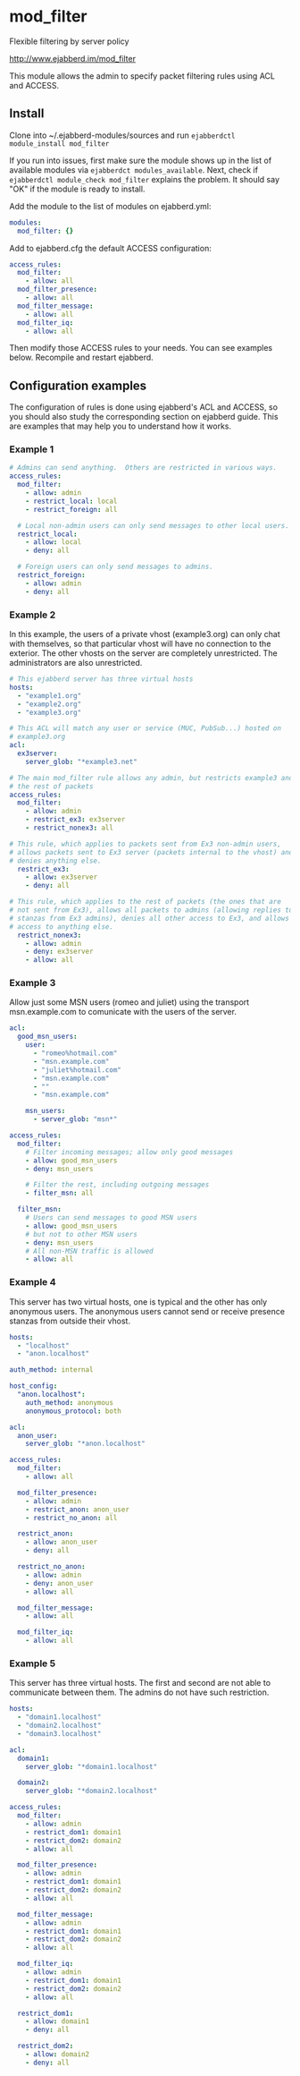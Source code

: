 mod_filter
==========

Flexible filtering by server policy

http://www.ejabberd.im/mod_filter

This module allows the admin to specify packet filtering rules using
ACL and ACCESS.

## Install

Clone into ~/.ejabberd-modules/sources and run `ejabberdctl module_install
mod_filter`

If you run into issues, first make sure the module shows up in the
list of available modules via `ejabberdct modules_available`.  Next,
check if `ejabberdctl module_check mod_filter` explains the problem.
It should say "OK" if the module is ready to install.

Add the module to the list of modules on ejabberd.yml:

``` yml
modules:
  mod_filter: {}
```

Add to ejabberd.cfg the default ACCESS configuration:

``` yml
access_rules:
  mod_filter:
    - allow: all
  mod_filter_presence:
    - allow: all
  mod_filter_message:
    - allow: all
  mod_filter_iq:
    - allow: all
```

Then modify those ACCESS rules to your needs. You can see examples below.
Recompile and restart ejabberd.

## Configuration examples

The configuration of rules is done using ejabberd's ACL and ACCESS, so
you should also study the corresponding section on ejabberd guide. This
are examples that may help you to understand how it works.

### Example 1

``` yml
# Admins can send anything.  Others are restricted in various ways.
access_rules:
  mod_filter:
    - allow: admin
    - restrict_local: local
    - restrict_foreign: all

  # Local non-admin users can only send messages to other local users.
  restrict_local:
    - allow: local
    - deny: all

  # Foreign users can only send messages to admins.
  restrict_foreign:
    - allow: admin
    - deny: all
```

### Example 2

In this example, the users of a private vhost (example3.org) can only chat
with themselves, so that particular vhost will have no connection to the
exterior. The other vhosts on the server are completely unrestricted. The
administrators are also unrestricted.

``` yml
# This ejabberd server has three virtual hosts
hosts:
  - "example1.org"
  - "example2.org"
  - "example3.org"

# This ACL will match any user or service (MUC, PubSub...) hosted on
# example3.org
acl:
  ex3server:
    server_glob: "*example3.net"

# The main mod_filter rule allows any admin, but restricts example3 and
# the rest of packets
access_rules:
  mod_filter:
    - allow: admin
    - restrict_ex3: ex3server
    - restrict_nonex3: all

# This rule, which applies to packets sent from Ex3 non-admin users,
# allows packets sent to Ex3 server (packets internal to the vhost) and
# denies anything else.
  restrict_ex3:
    - allow: ex3server
    - deny: all

# This rule, which applies to the rest of packets (the ones that are
# not sent from Ex3), allows all packets to admins (allowing replies to
# stanzas from Ex3 admins), denies all other access to Ex3, and allows
# access to anything else.
  restrict_nonex3:
    - allow: admin
    - deny: ex3server
    - allow: all
```

### Example 3

Allow just some MSN users (romeo and juliet) using the transport
msn.example.com to comunicate with the users of the server.

``` yml
acl:
  good_msn_users:
    user:
      - "romeo%hotmail.com"
      - "msn.example.com"
      - "juliet%hotmail.com"
      - "msn.example.com"
      - ""
      - "msn.example.com"

    msn_users:
      - server_glob: "msn*"

access_rules:
  mod_filter:
    # Filter incoming messages; allow only good messages
    - allow: good_msn_users
    - deny: msn_users

    # Filter the rest, including outgoing messages
    - filter_msn: all

  filter_msn:
    # Users can send messages to good MSN users
    - allow: good_msn_users
    # but not to other MSN users
    - deny: msn_users
    # All non-MSN traffic is allowed
    - allow: all
```

### Example 4

This server has two virtual hosts, one is typical and the other has only
anonymous users. The anonymous users cannot send or receive presence
stanzas from outside their vhost.

``` yml
hosts:
  - "localhost"
  - "anon.localhost"

auth_method: internal

host_config:
  "anon.localhost":
    auth_method: anonymous
    anonymous_protocol: both

acl:
  anon_user:
    server_glob: "*anon.localhost"

access_rules:
  mod_filter:
    - allow: all

  mod_filter_presence:
    - allow: admin
    - restrict_anon: anon_user
    - restrict_no_anon: all

  restrict_anon:
    - allow: anon_user
    - deny: all

  restrict_no_anon:
    - allow: admin
    - deny: anon_user
    - allow: all

  mod_filter_message:
    - allow: all

  mod_filter_iq:
    - allow: all
```

### Example 5

This server has three virtual hosts. The first and second are not able
to communicate between them. The admins do not have such restriction.

``` yml
hosts:
  - "domain1.localhost"
  - "domain2.localhost"
  - "domain3.localhost"

acl:
  domain1:
    server_glob: "*domain1.localhost"

  domain2:
    server_glob: "*domain2.localhost"

access_rules:
  mod_filter:
    - allow: admin
    - restrict_dom1: domain1
    - restrict_dom2: domain2
    - allow: all

  mod_filter_presence:
    - allow: admin
    - restrict_dom1: domain1
    - restrict_dom2: domain2
    - allow: all

  mod_filter_message:
    - allow: admin
    - restrict_dom1: domain1
    - restrict_dom2: domain2
    - allow: all

  mod_filter_iq:
    - allow: admin
    - restrict_dom1: domain1
    - restrict_dom2: domain2
    - allow: all

  restrict_dom1:
    - allow: domain1
    - deny: all

  restrict_dom2:
    - allow: domain2
    - deny: all
```
